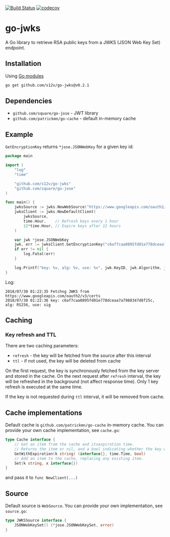 [![Build Status](https://travis-ci.com/s12v/go-jwks.svg?branch=master)](https://travis-ci.com/s12v/go-jwks)
[![codecov](https://codecov.io/gh/s12v/go-jwks/branch/master/graph/badge.svg)](https://codecov.io/gh/s12v/go-jwks)
# go-jwks

A Go library to retrieve RSA public keys from a JWKS (JSON Web Key Set) endpoint.

## Installation

Using [Go modules](https://github.com/golang/go/wiki/Modules)

```bash
go get github.com/s12v/go-jwks@v0.2.1
```

## Dependencies

 * `github.com/square/go-jose` - JWT library
 * `github.com/patrickmn/go-cache` - default in-memory cache

## Example

`GetEncryptionKey` returns `*jose.JSONWebKey` for a given key id:

```go
package main

import (
	"log"
	"time"

	"github.com/s12v/go-jwks"
	"github.com/square/go-jose"
)

func main() {
	jwksSource := jwks.NewWebSource("https://www.googleapis.com/oauth2/v3/certs")
	jwksClient := jwks.NewDefaultClient(
		jwksSource,
		time.Hour,    // Refresh keys every 1 hour
		12*time.Hour, // Expire keys after 12 hours
	)

	var jwk *jose.JSONWebKey
	jwk, err := jwksClient.GetEncryptionKey("c6af7caa0895fd01e778dceaa7a7988347d8f25c")
	if err != nil {
		log.Fatal(err)
	}

	log.Printf("key: %v, alg: %v, use: %v", jwk.KeyID, jwk.Algorithm, jwk.Use)
}
```

Log:

```
2018/07/30 01:22:35 Fetchng JWKS from https://www.googleapis.com/oauth2/v3/certs
2018/07/30 01:22:36 key: c6af7caa0895fd01e778dceaa7a7988347d8f25c, alg: RS256, use: sig
```

## Caching

### Key refresh and TTL

There are two caching parameters:
 - `refresh` - the key will be fetched from the source after this interval 
 - `ttl` - if not used, the key will be deleted from cache 

On the first request, the key is synchronously fetched from the key server and stored in the cache.
On the next request after `refresh` interval, the key will be refreshed in the background (not affect response time).
Only 1 key refresh is executed at the same time.

If the key is not requested during `ttl` interval, it will be removed from cache.

## Cache implementations

Default cache is `github.com/patrickmn/go-cache` in-memory cache.
You can provide your own cache implementation, see `cache.go`:

```go
type Cache interface {
	// Get an item from the cache and itsexpiration time.
	// Returns the item or nil, and a bool indicating whether the key was found
	GetWithExpiration(k string) (interface{}, time.Time, bool)
	// Add an item to the cache, replacing any existing item.
	Set(k string, x interface{})
}
```

and pass it to `func NewClient(...)`

## Source

Default source is `WebSource`. You can provide your own implementation, see `source.go`:

```go
type JWKSSource interface {
	JSONWebKeySet() (*jose.JSONWebKeySet, error)
}
```
